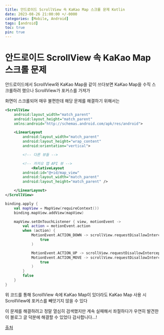 ```yaml
---
title: 안드로이드 ScrollView 속 KaKao Map 스크롤 문제 Kotlin
date: 2023-08-26 21:00:00 +/-0000
categories: [Mobile, Android]
tags: [android]
toc: true
pin: true
---
```


# 안드로이드 ScrollView 속 KaKao Map 스크롤 문제

안드로이드에서 ScrollView와 KaKao Map을 같이 쓰다보면 KaKao Map을 수직 스크롤하려 했으나 ScrollView가 포커스를 가져가

화면이 스크롤되어 매우 불편한데 해당 문제를 해결하기 위해서는 

~~~xml
<ScrollView
    android:layout_width="match_parent"
    android:layout_height="match_parent"
    xmlns:android="http://schemas.android.com/apk/res/android">

    <LinearLayout
        android:layout_width="match_parent"
        android:layout_height="wrap_content"
        android:orientation="vertical">

        <!-- 다른 뷰들 -->

        <!-- 카카오 맵 API 뷰 -->
            <RelativeLayout
        android:id="@+id/map_view"
        android:layout_width="match_parent"
        android:layout_height="match_parent" />

    </LinearLayout>
</ScrollView>
~~~

~~~kotlin
binding.apply {
    val mapView = MapView(requireContext())
    binding.mapView.addView(mapView)

    mapView.setOnTouchListener { view, motionEvent ->
        val action = motionEvent.action
        when (action) {
            MotionEvent.ACTION_DOWN -> scrollView.requestDisallowInterceptTouchEvent(
                true
            )

            MotionEvent.ACTION_UP -> scrollView.requestDisallowInterceptTouchEvent(true)
            MotionEvent.ACTION_MOVE -> scrollView.requestDisallowInterceptTouchEvent(
                true
            )
        }
        false
    }
}
~~~

위 코드를 통해 ScrollView 속에 KaKao Map이 있더라도 KaKao Map 사용 시 ScrollView에 포커스를 빼앗기지 않을 수 있다

이 문제를 해결하려고 정말 열심히 검색했지만 계속 실패해서 좌절하다가 우연히 발견한 이 블로그 글 덕분에 해결할 수 있었다 감사합니다...! 

[출처](https://suji-choi.tistory.com/22)